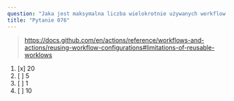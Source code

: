 ```yaml
---
question: "Jaka jest maksymalna liczba wielokrotnie używanych workflow, które można wywołać z jednego pliku workflow?"
title: "Pytanie 076"
---
```


> https://docs.github.com/en/actions/reference/workflows-and-actions/reusing-workflow-configurations#limitations-of-reusable-worklows
1. [x] 20
1. [ ] 5
1. [ ] 1
1. [ ] 10
